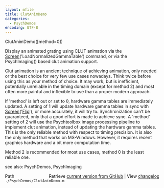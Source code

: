 ```yaml
---
layout: mfile
title: ClutAnimDemo
categories:
  - PsychDemos
encoding: UTF-8
---
```


ClutAnimDemo([method=0])

Display an animated grating using CLUT animation via the
[Screen](/docs/Screen)('LoadNormalizedGammaTable') command, or via the PsychImaging()
based clut animation support.

Clut animation is an ancient technique of achieving animation, only
needed or the best choice for very few use cases nowadays. Think twice
before using this as your method of choice. It may work, but is inefficient,
potentially unreliable in the timing domain (except for method 2) and most
often more painful and inflexible to use than a proper modern approach.

If 'method' is left out or set to 0, hardware gamma tables are
immediately updated. A setting of 1 will update hardware gamma tables in
sync with [Screen](/docs/Screen)('[Flip](/docs/Flip)'), or more accurately, it will try to.
Synchronization can't be guaranteed, only that a good effort is made to
achieve sync. A 'method' setting of 2 will use the Psychtoolbox image
processing pipeline to implement clut animation, instead of updating the
hardware gamma tables. This is the only reliable method with respect to
timing precision. It is also the only method that works on MS-Windows.
However, it requires recent graphics hardware and a bit more computation
time.

Method 2 is recommended for most use cases, method 0 is the least
reliable one.

see also: PsychDemos, PsychImaging



<div class="code_header" style="text-align:right;">
  <span style="float:left;">Path&nbsp;&nbsp;</span> <span class="counter">Retrieve <a href=
  "https://raw.github.com/Psychtoolbox-3/Psychtoolbox-3/beta/./PsychDemos/ClutAnimDemo.m">current version from GitHub</a> | View <a href=
  "https://github.com/Psychtoolbox-3/Psychtoolbox-3/commits/beta/./PsychDemos/ClutAnimDemo.m">changelog</a></span>
</div>
<div class="code">
  <code>./PsychDemos/ClutAnimDemo.m</code>
</div>
